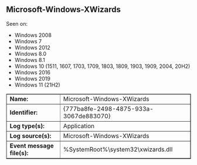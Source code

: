 ## Microsoft-Windows-XWizards

Seen on:
* Windows 2008
* Windows 7
* Windows 2012
* Windows 8.0
* Windows 8.1
* Windows 10 (1511, 1607, 1703, 1709, 1803, 1809, 1903, 1909, 2004, 20H2)
* Windows 2016
* Windows 2019
* Windows 11 (21H2)

<table border="1" class="docutils">
  <tbody>
    <tr>
      <td><b>Name:</b></td>
      <td>Microsoft-Windows-XWizards</td>
    </tr>
    <tr>
      <td><b>Identifier:</b></td>
      <td>{777ba8fe-2498-4875-933a-3067de883070}</td>
    </tr>
    <tr>
      <td><b>Log type(s):</b></td>
      <td>Application</td>
    </tr>
    <tr>
      <td><b>Log source(s):</b></td>
      <td>Microsoft-Windows-XWizards</td>
    </tr>
    <tr>
      <td><b>Event message file(s):</b></td>
      <td>%SystemRoot%\system32\xwizards.dll</td>
    </tr>
  </tbody>
</table>

&nbsp;

